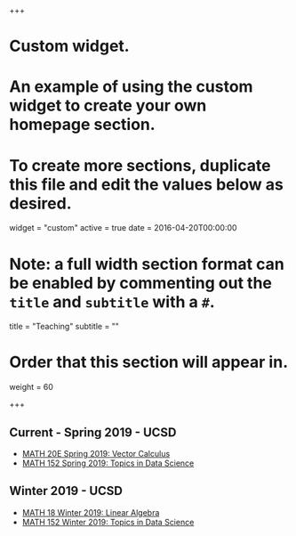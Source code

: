 +++
# Custom widget.
# An example of using the custom widget to create your own homepage section.
# To create more sections, duplicate this file and edit the values below as desired.
widget = "custom"
active = true
date = 2016-04-20T00:00:00

# Note: a full width section format can be enabled by commenting out the `title` and `subtitle` with a `#`.
title = "Teaching"
subtitle = ""

# Order that this section will appear in.
weight = 60

+++

## Current - Spring 2019 - UCSD
  * [MATH 20E Spring 2019: Vector Calculus](https://www.thanghuynh.io/teaching/math20e_spring19/home.html)
  * [MATH 152 Spring 2019: Topics in Data Science](https://www.thanghuynh.io/teaching/math152_spring19/home.html)

  
## Winter 2019 - UCSD
  * [MATH 18 Winter 2019: Linear Algebra](https://www.thanghuynh.io/teaching/math18_winter19/home.html)
  * [MATH 152 Winter 2019: Topics in Data Science](https://www.thanghuynh.io/teaching/math152_winter19/home.html)




